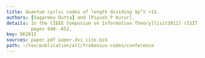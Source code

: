 ```yaml
---
title: Quantum cyclic codes of length dividing $p^t +1$.
authors: [Sagarmoy Dutta] and [Piyush P Kurur],
details: In the [IEEE Symposium on Information Theory][isit2011] (ISIT),
         pages 648--652,
key: DK2011
sources: paper.pdf paper.dvi cite.bib
path: ~/tex/publication/all/frobenius-codes/conference
---
```

